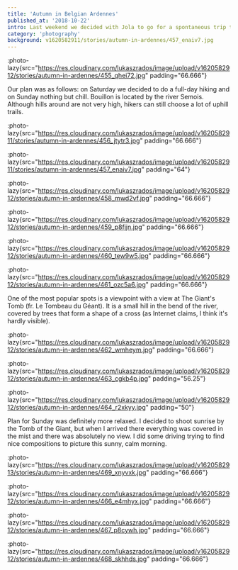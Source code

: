 ```yaml
---
title: 'Autumn in Belgian Ardennes'
published_at: '2018-10-22'
intro: Last weekend we decided with Jola to go for a spontaneous trip to Ardennes in Belgium. We hoped to see beautiful autumn. Right after work we rented a car and hit the road and after only few hours we arrived to Bouillon.
category: 'photography'
background: v1620582911/stories/autumn-in-ardennes/457_enaiv7.jpg
---
```


:photo-lazy{src="https://res.cloudinary.com/lukaszrados/image/upload/v1620582912/stories/autumn-in-ardennes/455_qhei72.jpg" padding="66.666"}

Our plan was as follows: on Saturday we decided to do a full-day hiking and on Sunday nothing but chill. Bouillon is located by the river Semois. Although hills around are not very high, hikers can still choose a lot of uphill trails.

:photo-lazy{src="https://res.cloudinary.com/lukaszrados/image/upload/v1620582911/stories/autumn-in-ardennes/456_jtytr3.jpg" padding="66.666"}

:photo-lazy{src="https://res.cloudinary.com/lukaszrados/image/upload/v1620582911/stories/autumn-in-ardennes/457_enaiv7.jpg" padding="64"}

:photo-lazy{src="https://res.cloudinary.com/lukaszrados/image/upload/v1620582912/stories/autumn-in-ardennes/458_mwd2vf.jpg" padding="66.666"}

:photo-lazy{src="https://res.cloudinary.com/lukaszrados/image/upload/v1620582912/stories/autumn-in-ardennes/459_p8fjjn.jpg" padding="66.666"}

:photo-lazy{src="https://res.cloudinary.com/lukaszrados/image/upload/v1620582912/stories/autumn-in-ardennes/460_tew9w5.jpg" padding="66.666"}

:photo-lazy{src="https://res.cloudinary.com/lukaszrados/image/upload/v1620582912/stories/autumn-in-ardennes/461_ozc5a6.jpg" padding="66.666"}

One of the most popular spots is a viewpoint with a view at The Giant's Tomb (fr. Le Tombeau du Géant). It is a small hill in the bend of the river, covered by trees that form a shape of a cross (as Internet claims, I think it's hardly visible).

:photo-lazy{src="https://res.cloudinary.com/lukaszrados/image/upload/v1620582912/stories/autumn-in-ardennes/462_wmheym.jpg" padding="66.666"}

:photo-lazy{src="https://res.cloudinary.com/lukaszrados/image/upload/v1620582912/stories/autumn-in-ardennes/463_cgkb4p.jpg" padding="56.25"}

:photo-lazy{src="https://res.cloudinary.com/lukaszrados/image/upload/v1620582912/stories/autumn-in-ardennes/464_r2xkyy.jpg" padding="50"}

Plan for Sunday was definitely more relaxed. I decided to shoot sunrise by the Tomb of the Giant, but when I arrived there everything was covered in the mist and there was absolutely no view. I did some driving trying to find nice compositions to picture this sunny, calm morning.

:photo-lazy{src="https://res.cloudinary.com/lukaszrados/image/upload/v1620582913/stories/autumn-in-ardennes/469_xnyvxk.jpg" padding="66.666"}

:photo-lazy{src="https://res.cloudinary.com/lukaszrados/image/upload/v1620582912/stories/autumn-in-ardennes/466_e4mhyx.jpg" padding="66.666"}

:photo-lazy{src="https://res.cloudinary.com/lukaszrados/image/upload/v1620582912/stories/autumn-in-ardennes/467_p8cywh.jpg" padding="66.666"}

:photo-lazy{src="https://res.cloudinary.com/lukaszrados/image/upload/v1620582912/stories/autumn-in-ardennes/468_skhhds.jpg" padding="66.666"}
